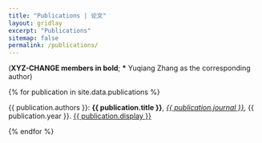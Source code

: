 ```yaml
---
title: "Publications | 论文"
layout: gridlay
excerpt: "Publications"
sitemap: false
permalink: /publications/
---
```


<p></p>

(<b>XYZ-CHANGE members in bold</b>; <b>*</b> Yuqiang Zhang as the corresponding author)

<p></p>

{% for publication in site.data.publications %}

{{ publication.authors }}: <b>{{ publication.title }}</b>, <u><em>{{  publication.journal }}</em></u>, {{ publication.year }}. <a href="{{ publication.url }}">{{ publication.display }}</a>
<br /> 

{% endfor %}
